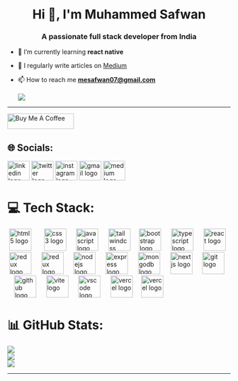 <h1 align="center">Hi 👋, I'm Muhammed Safwan</h1>
<h3 align="center">A passionate full stack developer from India</h3>


- 🌱 I’m currently learning **react native**

- 📝 I regularly write articles on [Medium](https://medium.com/@mesafwan07)

- 📫 How to reach me **mesafwan07@gmail.com** </br></br>
![](https://visitcount.itsvg.in/api?id=me-safwan-07&label=Profile%20Views&color=1&icon=5&pretty=true)

---

<a href="https://www.buymeacoffee.com/mesafwan07y" target="_blank"><img src="https://cdn.buymeacoffee.com/buttons/v2/default-yellow.png" alt="Buy Me A Coffee" style="height: 35px !important;width: 150px !important;" ></a>
## 🌐 Socials:
<div align="left">
<a href="https://linkedin.com/in/muhammed-safwan-1bab1b25b" target="_blank"><img src="https://raw.githubusercontent.com/maurodesouza/profile-readme-generator/master/src/assets/icons/social/linkedin/default.svg" width="50" height="44" alt="linkedin logo" /></a>
<a href="https://x.com/me_safwan_07" target="_blank"><img src="https://raw.githubusercontent.com/maurodesouza/profile-readme-generator/master/src/assets/icons/social/twitter/default.svg" width="50" height="44" alt="twitter logo" /></a>
<a href="https://instagram.com/me_safwan_07" target="_blank"><img src="https://raw.githubusercontent.com/maurodesouza/profile-readme-generator/master/src/assets/icons/social/instagram/default.svg" width="50" height="44" alt="instagram logo" /></a>
<a href="https://gmail.com/mesafwan07@gmai;com" target="_blank"><img src="https://raw.githubusercontent.com/maurodesouza/profile-readme-generator/master/src/assets/icons/social/gmail/default.svg" width="50" height="44" alt="gmail logo" /></a>
<a href="https://medium.com/@@mesafwan07" target="_blank"><img src="https://raw.githubusercontent.com/maurodesouza/profile-readme-generator/master/src/assets/icons/social/medium/default.svg" width="50" height="44" alt="medium logo" /></a>
</div>

# 💻 Tech Stack:
<div align="left">
 <img src="https://skillicons.dev/icons?i=html" height="50" alt="html5 logo" />
 <img width="13" />
 <img src="https://skillicons.dev/icons?i=css" height="50" alt="css3 logo" />
 <img width="7" />
 <img src="https://skillicons.dev/icons?i=js" height="50" alt="javascript logo" />
 <img width="7" />
 <img src="https://skillicons.dev/icons?i=tailwind" height="50" alt="tailwindcss logo" />
  <img width="7" />
 <img src="https://skillicons.dev/icons?i=bootstrap" height="50" alt="bootstrap logo" />
 <img width="7" />
 <img src="https://skillicons.dev/icons?i=ts" height="50" alt="typescript logo" />
 <img width="7" />
 <img src="https://cdn.jsdelivr.net/gh/devicons/devicon/icons/react/react-original.svg" height="50" alt="react logo" />
  <img width="7" />
 <img src="https://skillicons.dev/icons?i=redux" height="50" alt="redux logo" />
 <img width="7" />
 <img src="https://skillicons.dev/icons?i=sass" height="50" alt="redux logo" />
 <img width="7" />
 <img src="https://skillicons.dev/icons?i=nodejs" height="50" alt="nodejs logo" />
 <img width="7" />
 <img src="https://skillicons.dev/icons?i=express" height="50" alt="express logo" />
 <img width="7" />
 <img src="https://skillicons.dev/icons?i=mongodb" height="50" alt="mongodb logo" />
 <img width="7" />
 <img src="https://skillicons.dev/icons?i=nextjs" height="50" alt="nextjs logo" />
 <img width="7" />
 <img src="https://cdn.jsdelivr.net/gh/devicons/devicon/icons/git/git-original.svg" height="50" alt="git logo" />
 <img width="7" />
 <img src="https://skillicons.dev/icons?i=github" height="50" alt="github logo" />
 <img width="7" />
 <img src="https://skillicons.dev/icons?i=vite" height="50" alt="vite logo" />
 <img width="7" />
 <img src="https://skillicons.dev/icons?i=vscode" height="50" alt="vscode logo" />
 <img width="7" />
 <img src="https://skillicons.dev/icons?i=vercel" height="50" alt="vercel logo" />
<img width="7" />
 <img src="https://skillicons.dev/icons?i=firebase" height="50" alt="vercel logo" />
</div>

# 📊 GitHub Stats:
![](https://github-readme-stats.vercel.app/api?username=me-safwan-07&theme=synthwave&hide_border=false&include_all_commits=false&count_private=false)<br/>
![](https://github-readme-streak-stats.herokuapp.com/?user=me-safwan-07&theme=synthwave&hide_border=false)<br/>
![](https://github-readme-stats.vercel.app/api/top-langs/?username=me-safwan-07&theme=synthwave&hide_border=false&include_all_commits=false&count_private=false&layout=compact)

---
